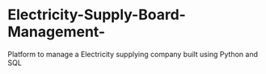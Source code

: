 # Electricity-Supply-Board-Management-
Platform to manage a Electricity supplying company built using Python and SQL
